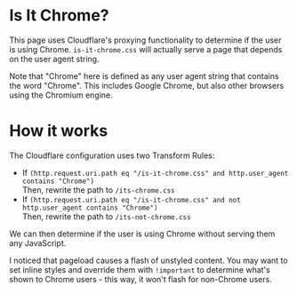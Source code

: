 # Is It Chrome?

This page uses Cloudflare's proxying functionality to determine if the user is using Chrome. `is-it-chrome.css` will actually serve a page that depends on the user agent string.

Note that "Chrome" here is defined as any user agent string that contains the word "Chrome". This includes Google Chrome, but also other browsers using the Chromium engine.

# How it works

The Cloudflare configuration uses two Transform Rules:

- If `(http.request.uri.path eq "/is-it-chrome.css" and http.user_agent contains "Chrome")` \
  Then, rewrite the path to `/its-chrome.css`
- If `(http.request.uri.path eq "/is-it-chrome.css" and not http.user_agent contains "Chrome")` \
  Then, rewrite the path to `/its-not-chrome.css`

We can then determine if the user is using Chrome without serving them any JavaScript.

I noticed that pageload causes a flash of unstyled content. You may want to set inline styles and override them with `!important` to determine what's shown to Chrome users - this way, it won't flash for non-Chrome users.